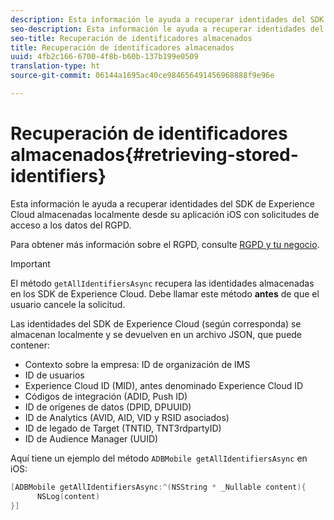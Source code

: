 ```yaml
---
description: Esta información le ayuda a recuperar identidades del SDK de Experience Cloud almacenadas localmente desde su aplicación iOS con solicitudes de acceso a los datos del RGPD.
seo-description: Esta información le ayuda a recuperar identidades del SDK de Experience Cloud almacenadas localmente desde su aplicación iOS con solicitudes de acceso a los datos del RGPD.
seo-title: Recuperación de identificadores almacenados
title: Recuperación de identificadores almacenados
uuid: 4fb2c166-6700-4f8b-b60b-137b199e0509
translation-type: ht
source-git-commit: 06144a1695ac40ce984656491456968888f9e96e

---
```



# Recuperación de identificadores almacenados{#retrieving-stored-identifiers}

Esta información le ayuda a recuperar identidades del SDK de Experience Cloud almacenadas localmente desde su aplicación iOS con solicitudes de acceso a los datos del RGPD.

Para obtener más información sobre el RGPD, consulte [RGPD y tu negocio](https://www.adobe.com/es/privacy/general-data-protection-regulation.html).

>[!IMPORTANT]
>
>El método `getAllIdentifiersAsync` recupera las identidades almacenadas en los SDK de Experience Cloud. Debe llamar este método **antes** de que el usuario cancele la solicitud.

Las identidades del SDK de Experience Cloud (según corresponda) se almacenan localmente y se devuelven en un archivo JSON, que puede contener:

* Contexto sobre la empresa: ID de organización de IMS
* ID de usuarios
* Experience Cloud ID (MID), antes denominado Experience Cloud ID
* Códigos de integración (ADID, Push ID)
* ID de orígenes de datos (DPID, DPUUID)
* ID de Analytics (AVID, AID, VID y RSID asociados)
* ID de legado de Target (TNTID, TNT3rdpartyID)
* ID de Audience Manager (UUID)

Aquí tiene un ejemplo del método `ADBMobile getAllIdentifiersAsync` en iOS:

```objective-c
[ADBMobile getAllIdentifiersAsync:^(NSString * _Nullable content){
      NSLog(content) 
}]
```

